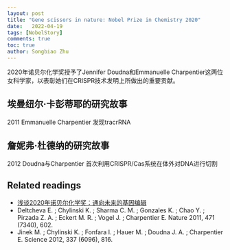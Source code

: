 ```yaml
---
layout: post
title: "Gene scissors in nature: Nobel Prize in Chemistry 2020"
date:   2022-04-19
tags: [NobelStory]
comments: true
toc: true
author: Songbiao Zhu
---
```


2020年诺贝尔化学奖授予了Jennifer Doudna和Emmanuelle Charpentier这两位女科学家，以表彰她们在CRISPR技术发明上所做出的重要贡献。



<!-- more -->

## 埃曼纽尔·卡彭蒂耶的研究故事



2011	Emmanuelle Charpentier	发现tracrRNA

## 詹妮弗·杜德纳的研究故事


2012	Doudna与Charpentier	首次利用CRISPR/Cas系统在体外对DNA进行切割



## Related readings

* [浅谈2020年诺贝尔化学奖：通向未来的基因编辑](http://www.dxhx.pku.edu.cn/article/2020/1000-8438/20201219.shtml)
*  Deltcheva E. ; Chylinski K. ; Sharma C. M. ; Gonzales K. ; Chao Y. ; Pirzada Z. A. ; Eckert M. R. ; Vogel J. ; Charpentier E. Nature 2011, 471 (7340), 602. 
* Jinek M. ; Chylinski K. ; Fonfara I. ; Hauer M. ; Doudna J. A. ; Charpentier E. Science 2012, 337 (6096), 816. 
